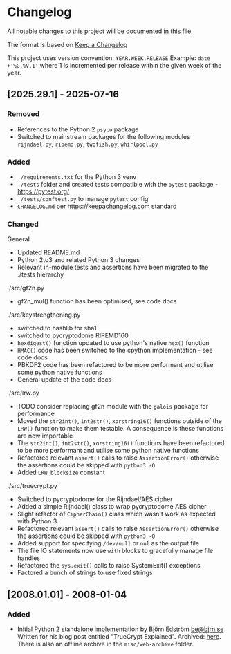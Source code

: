 # Changelog

All notable changes to this project will be documented in this file.

The format is based on [Keep a Changelog](https://keepachangelog.com/en/1.1.0/)

This project uses version convention: `YEAR.WEEK.RELEASE`
Example: `date +'%G.%V.1'` where 1 is incremented per release within the given
week of the year.

## [2025.29.1] - 2025-07-16

### Removed

- References to the Python 2 `psyco` package
- Switched to mainstream packages for the following modules
  `rijndael.py`, `ripemd.py`, `twofish.py`, `whirlpool.py`

### Added

- `./requirements.txt` for the Python 3 venv
- `./tests` folder and created tests compatible with the `pytest` package - https://pytest.org/
- `./tests/conftest.py` to manage `pytest` config
- `CHANGELOG.md` per https://keepachangelog.com standard

### Changed

General

- Updated README.md
- Python 2to3 and related Python 3 changes
- Relevant in-module tests and assertions have been migrated to the ./tests hierarchy

./src/gf2n.py

- gf2n_mul() function has been optimised, see code docs

./src/keystrengthening.py

- switched to hashlib for sha1
- switched to pycryptodome RIPEMD160
- `hexdigest()` function updated to use python's native `hex()` function
- `HMAC()` code has been switched to the cpython implementation - see code docs
- PBKDF2 code has been refactored to be more performant and utilise some python native functions
- General update of the code docs

./src/lrw.py

- TODO consider replacing gf2n module with the `galois` package for performance
- Moved the `str2int()`, `int2str()`, `xorstring16()` functions outside of the `LRW()` function to make them testable. A consequence is these functions are now importable
- The `str2int()`, `int2str()`, `xorstring16()` functions have been refactored to be more performant and utilise some python native functions
- Refactored relevant `assert()` calls to raise `AssertionError()` otherwise the assertions could be skipped with `python3 -O`
- Added `LRW_blocksize` constant

./src/truecrypt.py

- Switched to pycryptodome for the Rijndael/AES cipher
- Added a simple Rijndael() class to wrap pycryptodome AES cipher
- Slight refactor of `CipherChain()` class which wasn't work as expected with Python 3
- Refactored relevant `assert()` calls to raise `AssertionError()` otherwise the assertions could be skipped with `python3 -O`
- Added support for specifying `/dev/null` or `nul` as the output file
- The file IO statements now use `with` blocks to gracefully manage file handles
- Refactored the `sys.exit()` calls to raise SystemExit() exceptions
- Factored a bunch of strings to use fixed strings

## [2008.01.01] - 2008-01-04

### Added

- Initial Python 2 standalone implementation by Björn Edström <be@bjrn.se>
  Written for his blog post entitled "TrueCrypt Explained". Archived: [here](https://web.archive.org/web/20241205141842/http://blog.bjrn.se/2008/01/truecrypt-explained.html).
  There is also an offline archive in the `misc/web-archive` folder.
